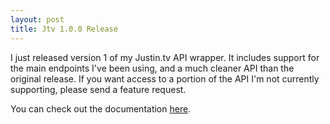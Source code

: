 ```yaml
---
layout: post
title: Jtv 1.0.0 Release
---
```

I just released version 1 of my Justin.tv API wrapper. It includes support for
the main endpoints I've been using, and a much cleaner API than the original
release. If you want access to a portion of the API I'm not currently
supporting, please send a feature request.

You can check out the documentation [here](http://mockra.com/Jtv/).
